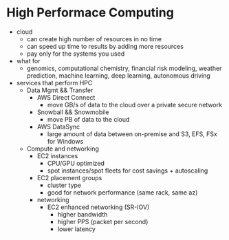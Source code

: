 # High Performace Computing

* cloud
  * can create high number of resources in no time
  * can speed up time to results by adding more resources
  * pay only for the systems you used
* what for
  * genomics, computational chemistry, financial risk modeling, weather prediction, machine learning, deep learning, autonomous driving
* services that perform HPC
  * Data Mgmt && Transfer
    * AWS Direct Connect
      * move GB/s of data to the cloud over a private secure network
    * Snowball && Snowmobile
      * move PB of data to the cloud
    * AWS DataSync
      * large amount of data between on-premise and S3, EFS, FSx for Windows
  * Compute and networking
    * EC2 instances
      * CPU/GPU optimized
      * spot instances/spot fleets for cost savings + autoscaling
    * EC2 placement groups
      * cluster type
      * good for network performance (same rack, same az)
    * networking
      * EC2 enhanced networking (SR-IOV)
        * higher bandwidth
        * higher PPS (packet per second)
        * lower latency

